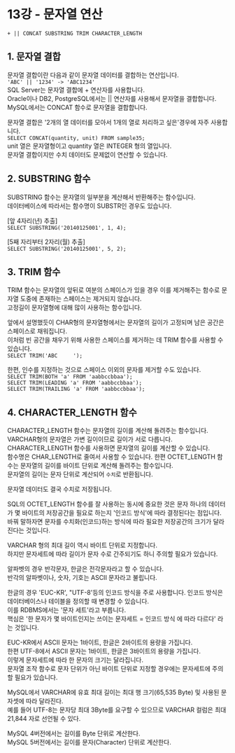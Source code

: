 # 13강 - 문자열 연산
`+ || CONCAT SUBSTRING TRIM CHARACTER_LENGTH`  
  
## 1. 문자열 결합
문자열 결합이란 다음과 같이 문자열 데이터를 결합하는 연산입니다.  
`'ABC' || '1234' -> 'ABC1234'`  
SQL Server는 문자열 결합에 + 연산자를 사용합니다.  
Oracle이나 DB2, PostgreSQL에서는 || 연산자를 사용해서 문자열을 결합합니다.  
MySQL에서는 CONCAT 함수로 문자열을 결합합니다.  
  
문자열 결합은 '2개의 열 데이터를 모아서 1개의 열로 처리하고 싶은'경우에 자주 사용합니다.  
`SELECT CONCAT(quantity, unit) FROM sample35;`  
unit 열은 문자열형이고 quantity 열은 INTEGER 형의 열입니다.  
문자열 결합이지만 수치 데이터도 문제없이 연산할 수 있습니다.  
  
## 2. SUBSTRING 함수
SUBSTRING 함수는 문자열의 일부분을 계산해서 반환해주는 함수입니다.  
데이터베이스에 따라서는 함수명이 SUBSTR인 경우도 있습니다.  
  
[앞 4자리(년) 추출]  
`SELECT SUBSTRING('20140125001', 1, 4);`  
  
[5째 자리부터 2자리(월) 추출]  
`SELECT SUBSTRING('20140125001', 5, 2);`  
  
## 3. TRIM 함수
TRIM 함수는 문자열의 앞뒤로 여분의 스페이스가 있을 경우 이를 제거해주는 함수로 문자열 도중에 존재하는 스페이스는 제거되지 않습니다.  
고정길이 문자열형에 대해 많이 사용하는 함수입니다.  
  
앞에서 설명했듯이 CHAR형의 문자열형에서는 문자열의 길이가 고정되며 남은 공간은 스페이스로 채워집니다.  
이처럼 빈 공간을 채우기 위해 사용한 스페이스를 제거하는 데 TRIM 함수를 사용할 수 있습니다.  
`SELECT TRIM('ABC     ');`  
  
한편, 인수를 지정하는 것으로 스페이스 이외의 문자를 제거할 수도 있습니다.  
`SELECT TRIM(BOTH 'a' FROM 'aabbccbbaa');`  
`SELECT TRIM(LEADING 'a' FROM 'aabbccbbaa');`  
`SELECT TRIM(TRAILING 'a' FROM 'aabbccbbaa');`  
  
## 4. CHARACTER_LENGTH 함수
CHARACTER_LENGTH 함수는 문자열의 길이를 계산해 돌려주는 함수입니다.  
VARCHAR형의 문자열은 가변 길이이므로 길이가 서로 다릅니다. CHARACTER_LENGTH 함수를 사용하면 문자열의 길이를 계산할 수 있습니다.  
함수명은 CHAR_LENGTH로 줄여서 사용할 수 있습니다. 한편 OCTET_LENGTH 함수는 문자열의 길이를 바이트 단위로 계산해 돌려주는 함수입니다.  
문자열의 길이는 문자 단위로 계산되어 `수치`로 반환됩니다.  
  
문자열 데이터도 결국 수치로 저장됩니다.  
  
SQL의 OCTET_LENGTH 함수를 잘 사용하는 동시에 중요한 것은 문자 하나의 데이터가 몇 바이트의 저장공간을 필요로 하는지 '인코드 방식'에 따라 결정된다는 점입니다.  
바꿔 말하자면 문자를 수치화(인코드)하는 방식에 따라 필요한 저장공간의 크기가 달라진다는 것입니다.  
  
VARCHAR 형의 최대 길이 역시 바이트 단위로 지정합니다.  
하지만 문자세트에 따라 길이가 문자 수로 간주되기도 하니 주의할 필요가 있습니다.  
  
알파벳의 경우 반각문자, 한글은 전각문자라고 할 수 있습니다.  
반각의 알파벳이나, 숫자, 기호는 ASCII 문자라고 불립니다.  
  
한글의 경우 'EUC-KR', "UTF-8'등의 인코드 방식을 주로 사용합니다. 인코드 방식은 데이터베이스나 테이블을 정의할 때 변경할 수 있습니다.  
이를 RDBMS에서는 '문자 세트'라고 부릅니다.  
핵심은 '한 문자가 몇 바이트인지는 쓰이는 문자세트 = 인코드 방식 에 따라 다르다' 라는 것입니다.  
  
EUC-KR에서 ASCII 문자는 1바이트, 한글은 2바이트의 용량을 가집니다.  
한편 UTF-8에서 ASCII 문자는 1바이트, 한글은 3바이트의 용량을 가집니다.  
이렇게 문자세트에 따라 한 문자의 크기는 달라집니다.  
문자열 조작 함수로 문자 단위가 아닌 바이트 단위로 지정할 경우에는 문자세트에 주의할 필요가 있습니다.  
  
MySQL에서 VARCHAR에 유효 최대 길이는 최대 행 크기(65,535 Byte) 및 사용된 문자셋에 따라 달라진다.  
예를 들어 UTF-8는 문자당 최대 3Byte를 요구할 수 있으므로 VARCHAR 컬럼은 최대 21,844 자로 선언될 수 있다.  
  
MySQL 4버전에서는 길이를 Byte 단위로 계산한다.  
MySQL 5버전에서는 길이를 문자(Character) 단위로 계산한다.  
  